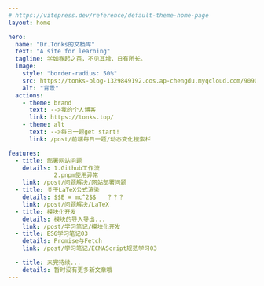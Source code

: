 ```yaml
---
# https://vitepress.dev/reference/default-theme-home-page
layout: home

hero:
  name: "Dr.Tonks的文档库"
  text: "A site for learning"
  tagline: 学如春起之苗，不见其增，日有所长。
  image: 
    style: "border-radius: 50%"
    src: https://tonks-blog-1329849192.cos.ap-chengdu.myqcloud.com/9090.JPG
    alt: "背景"
  actions:
    - theme: brand
      text: -->我的个人博客
      link: https://tonks.top/
    - theme: alt
      text: -->每日一题get start!
      link: /post/前端每日一题/动态变化搜索栏

features:
  - title: 部署网站问题
    details: 1.Github工作流 
             2.pnpm使用异常
    link: /post/问题解决/网站部署问题
  - title: 关于LaTeX公式渲染
    details: $$E = mc^2$$   ？？？
    link: /post/问题解决/LaTeX
  - title: 模块化开发
    details: 模块的导入导出...
    link: /post/学习笔记/模块化开发
  - title: ES6学习笔记03
    details: Promise与Fetch
    link: /post/学习笔记/ECMAScript规范学习03

  - title: 未完待续...
    details: 暂时没有更多新文章哦
---
```


